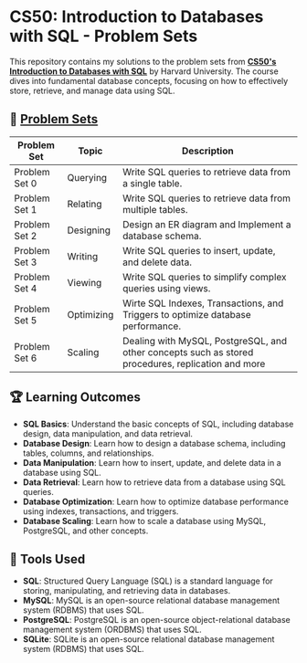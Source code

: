 # CS50: Introduction to Databases with SQL - Problem Sets

This repository contains my solutions to the problem sets from [**CS50's Introduction to Databases with SQL**](https://cs50.harvard.edu/sql/2024/) by Harvard University. The course dives into fundamental database concepts, focusing on how to effectively store, retrieve, and manage data using SQL.

## 📂 [Problem Sets](https://cs50.harvard.edu/sql/2024/psets/)

| Problem Set   | Topic      | Description                                                                                        |
| ------------- | ---------- | -------------------------------------------------------------------------------------------------- |
| Problem Set 0 | Querying   | Write SQL queries to retrieve data from a single table.                                            |
| Problem Set 1 | Relating   | Write SQL queries to retrieve data from multiple tables.                                           |
| Problem Set 2 | Designing  | Design an ER diagram and Implement a database schema.                                              |
| Problem Set 3 | Writing    | Write SQL queries to insert, update, and delete data.                                              |
| Problem Set 4 | Viewing    | Write SQL queries to simplify complex queries using views.                                         |
| Problem Set 5 | Optimizing | Wirte SQL Indexes, Transactions, and Triggers to optimize database performance.                    |
| Problem Set 6 | Scaling    | Dealing with MySQL, PostgreSQL, and other concepts such as stored procedures, replication and more |

## 🏆 Learning Outcomes

- **SQL Basics**: Understand the basic concepts of SQL, including database design, data manipulation, and data retrieval.
- **Database Design**: Learn how to design a database schema, including tables, columns, and relationships.
- **Data Manipulation**: Learn how to insert, update, and delete data in a database using SQL.
- **Data Retrieval**: Learn how to retrieve data from a database using SQL queries.
- **Database Optimization**: Learn how to optimize database performance using indexes, transactions, and triggers.
- **Database Scaling**: Learn how to scale a database using MySQL, PostgreSQL, and other concepts.

## 🚀 Tools Used

- **SQL**: Structured Query Language (SQL) is a standard language for storing, manipulating, and retrieving data in databases.
- **MySQL**: MySQL is an open-source relational database management system (RDBMS) that uses SQL.
- **PostgreSQL**: PostgreSQL is an open-source object-relational database management system (ORDBMS) that uses SQL.
- **SQLite**: SQLite is an open-source relational database management system (RDBMS) that uses SQL.
